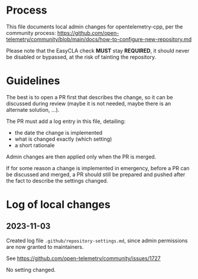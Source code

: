 # Process

This file documents local admin changes for opentelemetry-cpp,
per the community process: https://github.com/open-telemetry/community/blob/main/docs/how-to-configure-new-repository.md

Please note that the EasyCLA check **MUST** stay **REQUIRED**,
it should never be disabled or bypassed, at the risk of tainting the repository.

# Guidelines

The best is to open a PR first that describes the change,
so it can be discussed during review (maybe it is not needed,
maybe there is an alternate solution, ...).

The PR must add a log entry in this file, detailing:

* the date the change is implemented
* what is changed exactly (which setting)
* a short rationale

Admin changes are then applied only when the PR is merged.

If for some reason a change is implemented in emergency,
before a PR can be discussed and merged,
a PR should still be prepared and pushed after the fact to
describe the settings changed.

# Log of local changes

## 2023-11-03

Created log file `.github/repository-settings.md`, since admin permissions are now granted to maintainers.

See https://github.com/open-telemetry/community/issues/1727

No setting changed.


